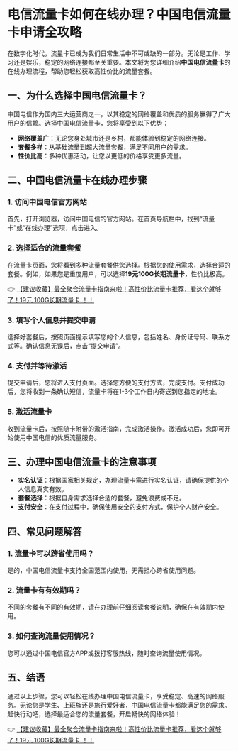 # 电信流量卡如何在线办理？中国电信流量卡申请全攻略

在数字化时代，流量卡已成为我们日常生活中不可或缺的一部分。无论是工作、学习还是娱乐，稳定的网络连接都至关重要。本文将为您详细介绍**中国电信流量卡**的在线办理流程，帮助您轻松获取高性价比的流量套餐。

## 一、为什么选择中国电信流量卡？

中国电信作为国内三大运营商之一，以其稳定的网络覆盖和优质的服务赢得了广大用户的信赖。选择中国电信流量卡，您将享受到以下优势：

- **网络覆盖广**：无论您身处城市还是乡村，都能体验到稳定的网络连接。
- **套餐多样**：从基础流量到超大流量套餐，满足不同用户的需求。
- **性价比高**：多种优惠活动，让您以更低的价格享受更多流量。

## 二、中国电信流量卡在线办理步骤

### 1. 访问中国电信官方网站

首先，打开浏览器，访问中国电信的官方网站。在首页导航栏中，找到“流量卡”或“在线办理”选项，点击进入。

### 2. 选择适合的流量套餐

在流量卡页面，您将看到多种流量套餐供您选择。根据您的使用需求，选择合适的套餐。例如，如果您是重度用户，可以选择**19元100G长期流量卡**，性价比极高。

👉 [【建议收藏】最全聚合流量卡指南来啦！高性价比流量卡推荐，看这个就够了！19元 100G长期流量卡 ！！](https://www.91haoka.cn/webapp/weixiaodian/index.html?shop_id=563381)

### 3. 填写个人信息并提交申请

选择好套餐后，按照页面提示填写您的个人信息，包括姓名、身份证号码、联系方式等。确认信息无误后，点击“提交申请”。

### 4. 支付并等待激活

提交申请后，您将进入支付页面。选择您方便的支付方式，完成支付。支付成功后，您将收到一条确认短信，流量卡将在1-3个工作日内寄送到您指定的地址。

### 5. 激活流量卡

收到流量卡后，按照随卡附带的激活指南，完成激活操作。激活成功后，您即可开始使用中国电信的优质流量服务。

## 三、办理中国电信流量卡的注意事项

- **实名认证**：根据国家相关规定，办理流量卡需进行实名认证，请确保提供的个人信息真实有效。
- **套餐选择**：根据自身需求选择合适的套餐，避免浪费或不足。
- **支付安全**：在支付过程中，确保使用安全的支付方式，保护个人财产安全。

## 四、常见问题解答

### 1. 流量卡可以跨省使用吗？

是的，中国电信流量卡支持全国范围内使用，无需担心跨省使用问题。

### 2. 流量卡有有效期吗？

不同的套餐有不同的有效期，请在办理前仔细阅读套餐说明，确保在有效期内使用。

### 3. 如何查询流量使用情况？

您可以通过中国电信官方APP或拨打客服热线，随时查询流量使用情况。

## 五、结语

通过以上步骤，您可以轻松在线办理中国电信流量卡，享受稳定、高速的网络服务。无论您是学生、上班族还是旅行爱好者，中国电信流量卡都能满足您的需求。赶快行动吧，选择最适合您的流量套餐，开启畅快的网络体验！

👉 [【建议收藏】最全聚合流量卡指南来啦！高性价比流量卡推荐，看这个就够了！19元 100G长期流量卡 ！！](https://www.91haoka.cn/webapp/weixiaodian/index.html?shop_id=563381)